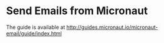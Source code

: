 # Send Emails from Micronaut #

The guide is available at http://guides.micronaut.io/micronaut-email/guide/index.html
